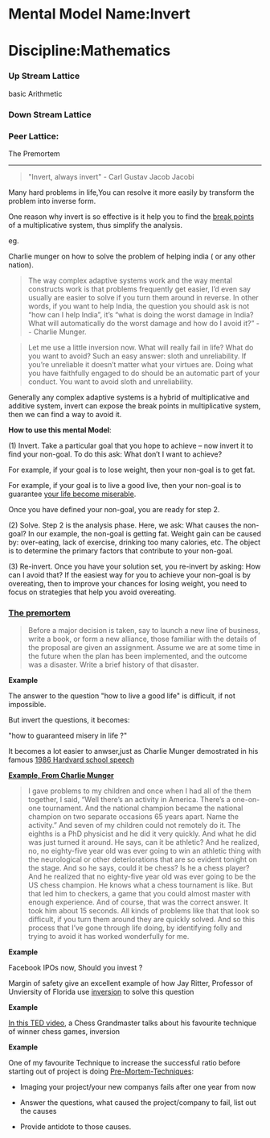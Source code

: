 # Mental Model Name:Invert

# Discipline:Mathematics

### Up Stream Lattice

basic Arithmetic

### Down Stream Lattice

### Peer Lattice:

The Premortem

___

> "Invert, always invert" - Carl Gustav Jacob Jacobi

Many hard problems in life,You can resolve it more easily by transform the problem into inverse form.

One reason why invert is so effective is it help you to find the [break points](./discipline_engineering,break_points.md) of a multiplicative system, thus simplify the analysis.

eg.

Charlie munger on how to solve the problem of helping india ( or any other nation).

> The way complex adaptive systems work and the way mental constructs work is that problems frequently get easier, I’d even say usually are easier to solve if you turn them around in reverse. In other words, if you want to help India, the question you should ask is not “how can I help India”, it’s “what is doing the worst damage in India? What will automatically do the worst damage and how do I avoid it?” -- Charlie Munger.

> Let me use a little inversion now. What will really fail in life? What do you want to avoid? Such an easy answer: sloth and unreliability. If you’re unreliable it doesn’t matter what your virtues are. Doing what you have faithfully engaged to do should be an automatic part of your conduct. You want to avoid sloth and unreliability.

Generally any complex adaptive systems is a hybrid of multiplicative and additive system, invert can expose the break points in multiplicative system, then we can find a way to avoid it.

**How to use this mental Model**:

(1) Invert. Take a particular goal that you hope to achieve – now invert it to find your non-goal. To do this ask: What don’t I want to achieve?


For example, if your goal is to lose weight, then your non-goal is to get fat.

For example, if your goal is to live a good live, then your non-goal is to guarantee [your life become miserable](http://www.thecrosshairstrader.com/2014/08/charles-t-munger-and-the-prescription-for-a-life-of-misery/).

Once you have defined your non-goal, you are ready for step 2.

(2) Solve. Step 2 is the analysis phase. Here, we ask: What causes the non-goal? In our example, the non-goal is getting fat. Weight gain can be caused by: over-eating, lack of exercise, drinking too many calories, etc. The object is to determine the primary factors that contribute to your non-goal.

(3) Re-invert. Once you have your solution set, you re-invert by asking: How can I avoid that? If the easiest way for you to achieve your non-goal is by overeating, then to improve your chances for losing weight, you need to focus on strategies that help you avoid overeating.


### [The premortem](https://www.edge.org/response-detail/27174)

> Before a major decision is taken, say to launch a new line of business, write a book, or form a new alliance, those familiar with the details of the proposal are given an assignment. Assume we are at some time in the future when the plan has been implemented, and the outcome was a disaster. Write a brief history of that disaster. 





**Example**

The answer to the question "how to live a good life" is difficult, if not impossible.

But invert the questions, it becomes:

"how to guaranteed misery in life ?"

It becomes a lot easier to anwser,just as Charlie Munger demostrated in his famous [1986 Hardvard school speech][1]

**[Example, From Charlie Munger](http://www.hikingat45degrees.com/a-conversation-with-charlie-munger/)**

>I gave problems to my children and once when I had all of the them together, I said, “Well there’s an activity in America. There’s a one-on-one tournament. And the national champion became the national champion on two separate occasions 65 years apart. Name the activity.” And seven of my children could not remotely do it. The eighths is a PhD physicist and he did it very quickly. And what he did was just turned it around. He says, can it be athletic? And he realized, no, no eighty-five year old was ever going to win an athletic thing with the neurological or other deteriorations that are so evident tonight on the stage. And so he says, could it be chess? Is he a chess player? And he realized that no eighty-five year old was ever going to be the US chess champion. He knows what a chess tournament is like. But that led him to checkers, a game that you could almost master with enough experience. And of course, that was the correct answer. It took him about 15 seconds. All kinds of problems like that that look so difficult, if you turn them around they are quickly solved. And so this process that I’ve gone through life doing, by identifying folly and trying to avoid it has worked wonderfully for me.


**Example**

Facebook IPOs now, Should you invest ?

Margin of safety give an excellent example of how Jay Ritter, Professor of Unviersity of Florida use [inversion][2] to solve this question

**Example**

[In this TED video][3], a Chess Grandmaster talks about his favourite technique of winner chess games, inversion

**Example**

One of my favourite Technique to increase the successful ratio before starting out of project is doing [Pre-Mortem-Techniques][4]:

* Imaging your project/your new companys fails after one year from now

* Answer the questions, what caused the project/company to fail, list out the causes

* Provide antidote to those causes.

[1]: http://www.biznews.com/thought-leaders/1986/06/13/charlie-mungers-speech-to-the-harvard-school-june-1986/
[2]: http://amarginofsafety.com/2011/01/09/456/
[3]: https://youtu.be/v34NqCbAA1c
[4]: http://riskology.co/pre-mortem-technique/
